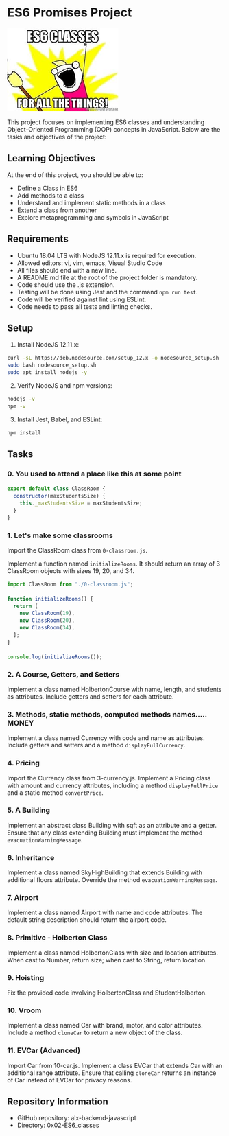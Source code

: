 
# ES6 Promises Project

![alx-backend-javascript](images/817248fb77fb5c2cef3f.jpeg)

This project focuses on implementing ES6 classes and understanding Object-Oriented Programming (OOP) concepts in JavaScript. Below are the tasks and objectives of the project:

## Learning Objectives

At the end of this project, you should be able to:

- Define a Class in ES6
- Add methods to a class
- Understand and implement static methods in a class
- Extend a class from another
- Explore metaprogramming and symbols in JavaScript

## Requirements

- Ubuntu 18.04 LTS with NodeJS 12.11.x is required for execution.
- Allowed editors: vi, vim, emacs, Visual Studio Code
- All files should end with a new line.
- A README.md file at the root of the project folder is mandatory.
- Code should use the .js extension.
- Testing will be done using Jest and the command `npm run test`.
- Code will be verified against lint using ESLint.
- Code needs to pass all tests and linting checks.

## Setup

1. Install NodeJS 12.11.x:

```bash
curl -sL https://deb.nodesource.com/setup_12.x -o nodesource_setup.sh
sudo bash nodesource_setup.sh
sudo apt install nodejs -y
```

2. Verify NodeJS and npm versions:

```bash
nodejs -v
npm -v
```

3. Install Jest, Babel, and ESLint:

```bash
npm install
```

## Tasks


### 0. You used to attend a place like this at some point

```javascript
export default class ClassRoom {
  constructor(maxStudentsSize) {
    this._maxStudentsSize = maxStudentsSize;
  }
}
```

### 1. Let's make some classrooms

Import the ClassRoom class from `0-classroom.js`.

Implement a function named `initializeRooms`. It should return an array of 3 ClassRoom objects with sizes 19, 20, and 34.

```javascript
import ClassRoom from "./0-classroom.js";

function initializeRooms() {
  return [
    new ClassRoom(19),
    new ClassRoom(20),
    new ClassRoom(34),
  ];
}

console.log(initializeRooms());
```

### 2. A Course, Getters, and Setters

Implement a class named HolbertonCourse with name, length, and students as attributes. Include getters and setters for each attribute.

### 3. Methods, static methods, computed methods names..... MONEY

Implement a class named Currency with code and name as attributes. Include getters and setters and a method `displayFullCurrency`.

### 4. Pricing

Import the Currency class from 3-currency.js. Implement a Pricing class with amount and currency attributes, including a method `displayFullPrice` and a static method `convertPrice`.

### 5. A Building

Implement an abstract class Building with sqft as an attribute and a getter. Ensure that any class extending Building must implement the method `evacuationWarningMessage`.

### 6. Inheritance

Implement a class named SkyHighBuilding that extends Building with additional floors attribute. Override the method `evacuationWarningMessage`.

### 7. Airport

Implement a class named Airport with name and code attributes. The default string description should return the airport code.

### 8. Primitive - Holberton Class

Implement a class named HolbertonClass with size and location attributes. When cast to Number, return size; when cast to String, return location.

### 9. Hoisting

Fix the provided code involving HolbertonClass and StudentHolberton.

### 10. Vroom

Implement a class named Car with brand, motor, and color attributes. Include a method `cloneCar` to return a new object of the class.

### 11. EVCar (Advanced)

Import Car from 10-car.js. Implement a class EVCar that extends Car with an additional range attribute. Ensure that calling `cloneCar` returns an instance of Car instead of EVCar for privacy reasons.



## Repository Information

- GitHub repository: alx-backend-javascript
- Directory: 0x02-ES6_classes